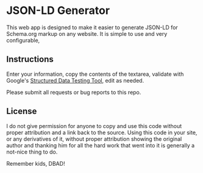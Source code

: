 # JSON-LD Generator

This web app is designed to make it easier to generate JSON-LD for Schema.org markup on any website.  It is simple to use and very configurable,


## Instructions

Enter your information, copy the contents of the textarea, validate with Google's [Structured Data Testing Tool](https://developers.google.com/structured-data/testing-tool/), edit as needed.

Please submit all requests or bug reports to this repo.

## License

I do not give permission for anyone to copy and use this code without proper attribution and a link back to the source.  Using this code in your site, or any derivatives of it, without proper attribution showing the original author and thanking him for all the hard work that went into it is generally a not-nice thing to do.

Remember kids, DBAD!
